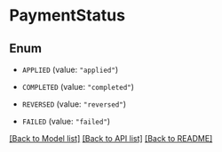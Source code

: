 # PaymentStatus

## Enum


* `APPLIED` (value: `"applied"`)

* `COMPLETED` (value: `"completed"`)

* `REVERSED` (value: `"reversed"`)

* `FAILED` (value: `"failed"`)


[[Back to Model list]](../README.md#documentation-for-models) [[Back to API list]](../README.md#documentation-for-api-endpoints) [[Back to README]](../README.md)


